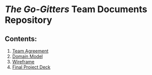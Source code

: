 # *The Go-Gitters* Team Documents Repository

## Contents:

1. [Team Agreement](team-agreement.md)
2. [Domain Model](domain-model.png)
3. [Wireframe](wireframe.png)
4. [Final Project Deck](https://docs.google.com/presentation/d/1rYgwDEtaEVm8C3s8A80onvfz6uvY516sUQU2Nda7B5o/edit?usp=sharing)
